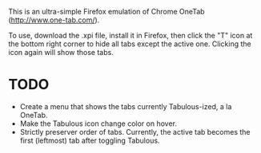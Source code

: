 This is an ultra-simple Firefox emulation of Chrome OneTab (http://www.one-tab.com/). 

To use, download the .xpi file, install it in Firefox, then click the "T" icon at the bottom right corner to hide all tabs except the active one. Clicking the icon again will show those tabs. 

# TODO
* Create a menu that shows the tabs currently Tabulous-ized, a la OneTab.
* Make the Tabulous icon change color on hover.
* Strictly preserver order of tabs. Currently, the active tab becomes the first (leftmost) tab after toggling Tabulous.

